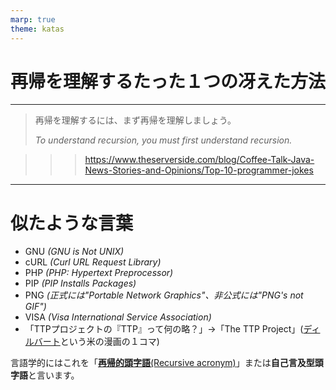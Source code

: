 ```yaml
---
marp: true
theme: katas
---
```

<!-- 
size: 16:9
paginate: true
-->
<!-- header: 勉強会# ― エンジニアとしての解像度を高めるための勉強会-->

# 再帰を理解するたった１つの冴えた方法

---

> 再帰を理解するには、まず再帰を理解しましょう。
>
> _To understand recursion, you must first understand recursion._

>>> https://www.theserverside.com/blog/Coffee-Talk-Java-News-Stories-and-Opinions/Top-10-programmer-jokes

---

# 似たような言葉

* GNU _(GNU is Not UNIX)_
* cURL _(Curl URL Request Library)_
* PHP _(PHP: Hypertext Preprocessor)_
* PIP _(PIP Installs Packages)_
* PNG _(正式には"Portable Network Graphics"、非公式には"PNG's not GIF")_
* VISA _(Visa International Service Association)_
* 「TTPプロジェクトの『TTP』って何の略？」→「The TTP Project」([ディルバート](https://ja.wikipedia.org/wiki/%E3%83%87%E3%82%A3%E3%83%AB%E3%83%90%E3%83%BC%E3%83%88)という米の漫画の１コマ)

言語学的にはこれを「[**再帰的頭字語**(Recursive acronym)](https://ja.wikipedia.org/wiki/%E5%86%8D%E5%B8%B0%E7%9A%84%E9%A0%AD%E5%AD%97%E8%AA%9E)」または**自己言及型頭字語**と言います。

<!-- GNUはRichard M. Stallmanを中心とした、世界中の開発者によるボランティア活動によって開発が進められているソフトウェアのまとまりでありプロジェクト。Unix系の設計ではあるがUNIXとは違いフリーソフトウェアでありUNIXに由来するソースコードを全く使っていないことを示すため -->